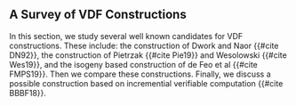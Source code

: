 ## A Survey of VDF Constructions

In this section, we study several well known candidates for VDF constructions. These include: the construction of Dwork and Naor {{#cite DN92}}, the construction of Pietrzak {{#cite Pie19}} and Wesolowski {{#cite Wes19}}, and the isogeny based construction of de Feo et al {{#cite FMPS19}}. Then we compare these constructions. Finally, we discuss a possible construction based on incremential verifiable computation {{#cite BBBF18}}.
